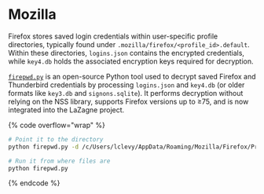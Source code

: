 # Mozilla

Firefox stores saved login credentials within user-specific profile directories, typically found under `.mozilla/firefox/<profile_id>.default`. Within these directories, `logins.json` contains the encrypted credentials, while `key4.db` holds the associated encryption keys required for decryption.

[`firepwd.py`](https://github.com/lclevy/firepwd)  is an open-source Python tool used to decrypt saved Firefox and Thunderbird credentials by processing `logins.json` and `key4.db` (or older formats like `key3.db` and `signons.sqlite`). It performs decryption without relying on the NSS library, supports Firefox versions up to ≥75, and is now integrated into the LaZagne project.

{% code overflow="wrap" %}
```bash
# Point it to the directory
python firepwd.py -d /c/Users/lclevy/AppData/Roaming/Mozilla/Firefox/Profiles/o8syoe2h.default/

# Run it from where files are
python firepwd.py
```
{% endcode %}
